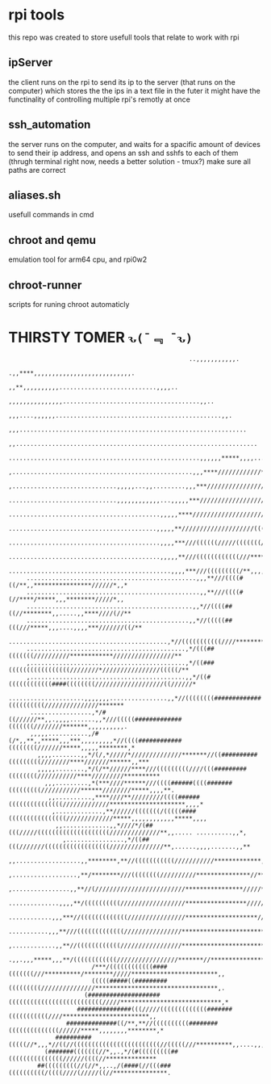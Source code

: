 # rpi tools

this repo was created to store usefull tools that relate to work with rpi

## ipServer
the client runs on the rpi to send its ip to the server (that runs on the computer) which stores the the ips in a text file
in the futer it might have the functinality of controlling multiple rpi's remotly at once

## ssh_automation
the server runs on the computer, and waits for a spacific amount of devices to send their ip address, and opens an ssh and sshfs to each of them (thrugh terminal right now, needs a better solution - tmux?) make sure all paths are correct

## aliases.sh
usefull commands in cmd

## chroot and qemu
emulation tool for arm64 cpu, and rpi0w2

## chroot-runner
scripts for runing chroot automaticly


# THIRSTY TOMER `ԅ(¯﹃ ¯ԅ)`
                                                                                                                        
                                                                                                                        
```                                                                                                         
                                                  ..,,,,,,,,,,,.                                                        
                                       .,,****,,,,,,,,,,,,,,,,,,,,,,,,,,,.                                              
                                ,,**,,,,,,,,,,...........................,,,,..                                         
                          ,,,,,,,,,,,,,,,......................................,,..                                     
                       ,,,....,,,,,,..............................................,,.                                   
                     ,,,...............................................................                                 
                   ,,...................................................................                                
                 .....................................................,,,,,,*****,,,,....                               
              ,..................................................,,,****////////////******                              
           ,.............................,,,,,...,,.........,,,***//////////////////////***                             
          ..............................,,,,,,,,,,,,...,,,,,***////////////////////////////**                            
        ..........................................,,,,,****/////////////////////////////////**                          
        .........................................,,,,,**////////////////////(((///////////////*                         
      ..........................................,,,,***///((((((/////(((((((//////////////////*                        
      ..........................................,,,,,**///((((((((((((///*****,,,****/////////**                       
     .............................................,,,,***///(((((((((/**,,,,,,,,,,,,,,**//////***                       
     ...............................................,,,**///((((#((/**,,****************//////*,,*                      
     ................................................,,**///((((#(//****/*****,,,********/////*,,                       
     ..............................................,,*//((((##((//********,,.....,,****////(//**                       
     .............................................,,*//(((((##(((///*****,,,....,,,,***///////((/**                     
     ............................................,*//(((((((((((////*********//*******///////////(//**                  
     ............................................,*/(((##(((((((//////////************/////////////////**               
     ,...........................................,*/((###(((((((((((((((((////////*////////////////(((((/**             
     ,...........................................,,*/((#((((((((((((####((((((((///////////////////((//////*            
      .....................,,,,,,,................,,*//((((((((#############((((((((((///////////////*******            
      .................,*/#((//////**,,.,,,,.......,,*///(((((#############(((((((////////*******,,,,,,,,,,.            
      ,,,,,...........,/#(/*,,**,,*****,,,***,,,,,,,,,*//((((############((((((((///////*****,,,,,********,*            
        ,,,,........,,*/(/,*/////*//////////////*******//((##########(((((((((////////****///////******,,***            
        ,,,,,........,*/(/**//////****///(((((((((////(((#########((((((((///////////****/////////**********            
          ,,,.........,*(***////******///((((######((((#######(((((((((///////////******////////*****,,,,**.            
           ,,..........,****////**/////////((((######(((((((((((((((/////////////*********************,,,,*             
            ,.............,**//////(((((((/(((((####((((((((((((((((/////////////*****,,,,,,,,,,,,*****,,,,             
             ,,.............,,*////*/(##(((/////((((((((((((((((((((//////////////**,,..... ..........,,*,              
               ,................,*/((##(((///////((((((((((((((((((///////////////**,......,,,,.......,,**              
                ,,..................,,********,**//(((((((((((///////////*************,,,,,************,,.              
                  ,..................,**/********///((((((((//////////***************//**,,,*********,,,,.              
                   ,................,,**//(/////////////////////////****************/////**,,,,,,****,,,,.              
                    ..............,,,,**/((((((((((//////////////////*****************//////***,,,,,,,,,,.              
                     ............,,,***//(((((((((((((////////////////********************/////*****,,,,,               
                     ...........,,,**///(((((((((((((////////////////*********************************,*               
                     ,............,,**//((((((((((((/////////////////**********************************,*               
                     .,,.,,,*****,,,**/((((((((((((/////////////////*******//**************************,                
                       /***/((((((((((((####(((((((///**********/********/////************************,,                
                       (((((#####((#########(((((((((///////////////**********************************,.                
                     (####################((((((((((((((((((((((((((/////****************************,*                 
                   ###############(((/////(((((((((((((#######(((((((((((////************************,,                 
                ##############((/**,**//((((((((((########((((((((((((((//////*****,,,,,,,,********,*                   
             ##########(((((//*,,,*//((//((((((((((((((((((((((((//(((((///**********,,....,,,,,,,                      
          (#######(((((((//*,,.,*/(#(((((((((##(((((((((((((((//////((((//**************                                
        ##(((((((((//(//*,,..,/(####(//(((###((((((((((/((((////(/////((//***************.                              
```